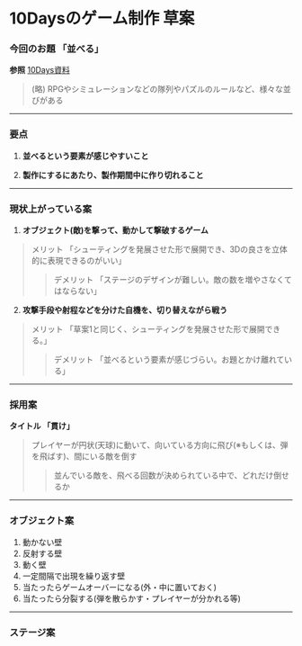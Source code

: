 # 10Daysのゲーム制作 草案  

### **今回のお題 「並べる」**  
**参照** [10Days資料](https://docs.google.com/presentation/d/144mvEadvFZilYqrs_Ig4J3wDZCszXNYST8nOJ3RQyEQ/preview?slide=id.g125511afdd4_1_55)
> (略) RPGやシミュレーションなどの隊列やパズルのルールなど、様々な並びがある  

---  

### **要点**  
1. **並べるという要素が感じやすいこと**  

2. **製作にするにあたり、製作期間中に作り切れること**  

---  

### **現状上がっている案**
1. **オブジェクト(敵)を撃って、動かして撃破するゲーム**
> メリット 「シューティングを発展させた形で展開でき、3Dの良さを立体的に表現できるのがいい」  
>> デメリット 「ステージのデザインが難しい。敵の数を増やさなくてはならない」  
2. **攻撃手段や射程などを分けた自機を、切り替えながら戦う**  
> メリット 「草案1と同じく、シューティングを発展させた形で展開できる。」  
>> デメリット 「並べるという要素が感じづらい。お題とかけ離れている」  

---  

### **採用案**  
**タイトル 「貫け」**
> プレイヤーが円状(天球)に動いて、向いている方向に飛び(※もしくは、弾を飛ばす)、間にいる敵を倒す
>> 並んでいる敵を、飛べる回数が決められている中で、どれだけ倒せるか

<!---![Alt text](Image/stage.png)-->

---  

### **オブジェクト案**
1. 動かない壁  
2. 反射する壁  
3. 動く壁
4. 一定間隔で出現を繰り返す壁
5. 当たったらゲームオーバーになる(外・中に置いておく)
6. 当たったら分裂する(弾を散らかす・プレイヤーが分かれる等)

---

### **ステージ案**